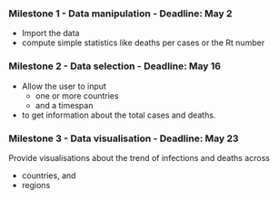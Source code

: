 ### Milestone 1 - Data manipulation - Deadline: May 2

* Import the data
* compute simple statistics like deaths per cases or the Rt number

### Milestone 2 - Data selection - Deadline: May 16

* Allow the user to input
  * one or more countries
  * and a timespan
* to get information about the total cases and deaths.

### Milestone 3 - Data visualisation - Deadline: May 23

Provide visualisations about the trend of infections and deaths across 
* countries, and
* regions
